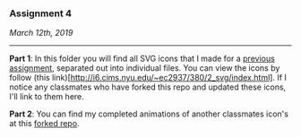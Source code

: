 ### Assignment 4

*March 12th, 2019*

---
**Part 1**: In this folder you will find all SVG icons that I made for a [previous assignment](https://github.com/erinachavez/dow_spring2019/tree/master/2_svg), separated out into individual files. You can view the icons by follow (this link)[http://i6.cims.nyu.edu/~ec2937/380/2_svg/index.html]. If I notice any classmates who have forked this repo and updated these icons, I'll link to them here.

**Part 2**: You can find my completed animations of another classmates icon's at this [forked repo](https://github.com/erinachavez/Drawing-on-the-Web).
